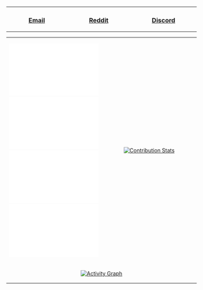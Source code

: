 <table>

<tr>
<td width=550px align=center>

### [Email](mailto:sprocketerdev@gmail.com)
  
</td>
<td width=550px align=center>

### [Reddit](https://reddit.com/users/sprocketerdev)

</td>

<td width=550px align=center>

### [Discord](https://discord.com/users/797270934075605015)

</td>
</tr>

</table>

<table>

<tr>
<td width=50% align=center>

![](https://raw.githubusercontent.com/Sprocketer/github-stats/master/generated/overview.svg#gh-dark-mode-only) ![](https://raw.githubusercontent.com/Sprocketer/github-stats/master/generated/overview.svg#gh-light-mode-only) ![](https://raw.githubusercontent.com/Sprocketer/github-stats/master/generated/languages.svg#gh-dark-mode-only) ![](https://raw.githubusercontent.com/Sprocketer/github-stats/master/generated/languages.svg#gh-light-mode-only)

</td>

<td align=center>

[![Contribution Stats](https://github-contribution-stats.vercel.app/api/?username=Sprocketer)](https://www.youtube.com/watch?v=dQw4w9WgXcQ&pp=ygUJcmljayByb2xs)

</td>
</tr>

<tr>
<td colspan="2" align=center>
  
[![Activity Graph](https://github-readme-activity-graph.vercel.app/graph?username=Sprocketer&theme=github-compact&radius=10&area=true&color=c9d1d9&title_color=c9d1d9&point=8a5cf5&line=690000&custom_title=Sprocketer's%20Contribution%20Graph&area_color=ffff00)](https://www.youtube.com/watch?v=dQw4w9WgXcQ&pp=ygUJcmljayByb2xs)

</td>
</tr>

</table>
